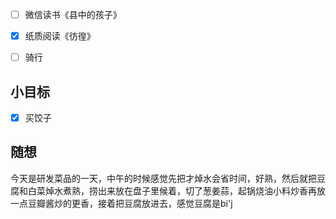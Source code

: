 - [ ] 微信读书《县中的孩子》
- [x] 纸质阅读《彷徨》
- [ ] 骑行


## 小目标
- [x] 买饺子

## 随想
今天是研发菜品的一天，中午的时候感觉先把才焯水会省时间，好熟，然后就把豆腐和白菜焯水煮熟，捞出来放在盘子里候着，切了葱姜蒜，起锅烧油小料炒香再放一点豆瓣酱炒的更香，接着把豆腐放进去，感觉豆腐是bi'j